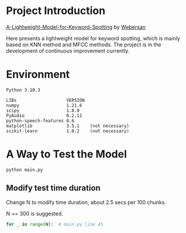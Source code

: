 # Project Introduction

[ A-Lightweight-Model-for-Keyword-Spotting](https://github.com/Webersan/A-Lightweight-Model-for-Keyword-Spotting) by [Webersan](https://github.com/Webersan)

Here presents a lightweight model for keyword spotting, which is mainly based on KNN method and MFCC methods. The project is in the development of continuous improvement currently.

# Environment

```
Python 3.10.3

LIBs				   VERSION
numpy                  1.21.6
scipy                  1.8.0
PyAudio                0.2.11
python-speech-features 0.6
matplotlib             3.5.1	(not necessary)
scikit-learn           1.0.2	(not necessary)
```



# A Way to Test the Model

```python
python main.py
```

## Modify test time duration

Change N to modify time duration, about 2.5 secs per 100 chunks.

N == 300 is suggested.

```python
for _ in range(N):	# main.py line 45
```

